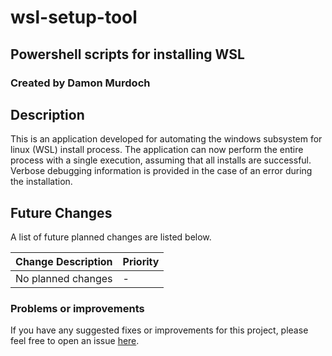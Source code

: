 # wsl-setup-tool
## Powershell scripts for installing WSL
### Created by Damon Murdoch 

## Description
This is an application developed for automating the windows subsystem for linux (WSL) install process. The application can now perform the entire process with a single execution, assuming that all installs are successful. Verbose debugging information is provided in the case of an error during the installation.

## Future Changes
A list of future planned changes are listed below.

| Change Description | Priority |
| ------------------ | -------- | 
| No planned changes | -        |

### Problems or improvements
If you have any suggested fixes or improvements for this project, please 
feel free to open an issue [here](issues).


